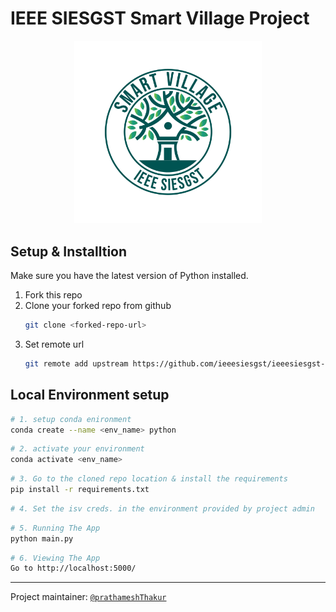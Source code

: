 # IEEE SIESGST Smart Village Project

<a href='https://smartvillage.ieeesiesgst.in/'>
<p align="center">
  <img src="website/static/img/logo/ISV-LOGO-COLOR1.png" alt='ISV logo' width="300" /> 
</p>
</a>

## Setup & Installtion

Make sure you have the latest version of Python installed.

1. Fork this repo
2. Clone your forked repo from github
    ```bash
    git clone <forked-repo-url>
    ```
3. Set remote url
    ```bash
    git remote add upstream https://github.com/ieeesiesgst/ieeesiesgst-smart-village.git
    ```

## Local Environment setup

```bash
# 1. setup conda enironment
conda create --name <env_name> python
```
```bash
# 2. activate your environment 
conda activate <env_name>
```
```bash
# 3. Go to the cloned repo location & install the requirements
pip install -r requirements.txt
```
```bash
# 4. Set the isv creds. in the environment provided by project admin
```
```bash
# 5. Running The App
python main.py
```
```bash
# 6. Viewing The App
Go to http://localhost:5000/
```

---
 Project maintainer: [`@prathameshThakur`](https://github.com/prathameshThakur)
